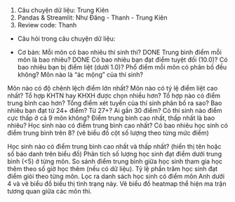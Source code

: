 1) Câu chuyện dữ liệu: Trung Kiên
2) Pandas & Streamlit: Như Đăng - Thanh - Trung Kiên
3) Review code: Thanh

- Câu hỏi trong câu chuyện dữ liệu:

+ Cơ bản: 
Mỗi môn có bao nhiêu thí sinh thi? DONE
Trung bình điểm mỗi môn là bao nhiêu? DONE
Có bao nhiêu bạn đạt điểm tuyệt đối (10.0)?
Có bao nhiêu bạn bị điểm liệt (dưới 1.0)?
Phổ điểm mỗi môn có phân bố đều không?
Môn nào là “ác mộng” của thí sinh?


Môn nào có độ chênh lệch điểm lớn nhất?
Môn nào có tỷ lệ điểm liệt cao nhất?
Tổ hợp KHTN hay KHXH được chọn nhiều hơn?
Tổ hợp nào có điểm trung bình cao hơn?
Tổng điểm xét tuyển của thí sinh phân bố ra sao?
Bao nhiêu bạn đạt từ 24+ điểm? Từ 27+? Ai gần 30 điểm?
Có thí sinh nào điểm cực thấp ở cả 9 môn không?
Điểm trung bình cao nhất, thấp nhất là bao nhiêu?
Học sinh nào có điểm trung bình cao nhất?
Có bao nhiêu học sinh có điểm trung bình trên 8? (vẽ biểu đồ cột số lượng theo từng mức điểm)


Học sinh nào có điểm trung bình cao nhất và thấp nhất? (hiển thị tên hoặc số báo danh trên biểu đồ)
Phân tích số lượng học sinh đạt điểm dưới trung bình (<5) ở từng môn.
So sánh điểm trung bình giữa học sinh tham gia học thêm theo số giờ học thêm (nếu có dữ liệu).
Tỷ lệ phần trăm học sinh đạt điểm giỏi theo từng môn.
Lọc ra danh sách học sinh có điểm môn Anh dưới 4 và vẽ biểu đồ biểu thị tình trạng này.
Vẽ biểu đồ heatmap thể hiện ma trận tương quan giữa các môn thi.

